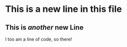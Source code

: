 # This is a new line in this file

## This is *another* new Line

I too am a line of code, so there!
